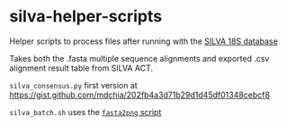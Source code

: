 # silva-helper-scripts
 Helper scripts to process files after running with the [SILVA 18S database](https://www.arb-silva.de/aligner/)

 Takes both the .fasta multiple sequence alignments and exported .csv alignment result table from SILVA ACT.

`silva_consensus.py` first version at https://gist.github.com/mdchia/202fb4a3d71b29d1d45df01348cebcf8

`silva_batch.sh` uses the [`fasta2png` script](https://gist.github.com/mdchia/cedacdc565c98a46048dbcd3e1e603fa)
